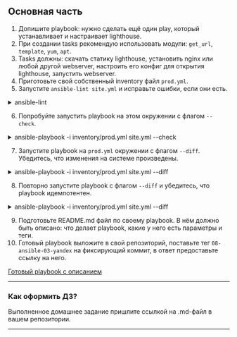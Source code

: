 
## Основная часть

1. Допишите playbook: нужно сделать ещё один play, который устанавливает и настраивает lighthouse.
2. При создании tasks рекомендую использовать модули: `get_url`, `template`, `yum`, `apt`.
3. Tasks должны: скачать статику lighthouse, установить nginx или любой другой webserver, настроить его конфиг для открытия lighthouse, запустить webserver.
4. Приготовьте свой собственный inventory файл `prod.yml`.
5. Запустите `ansible-lint site.yml` и исправьте ошибки, если они есть.

<details>
    <summary>ansible-lint</summary>

```bash
timych@timych-ubu2:~/clickhouse_vector_lighthouse/playbook$ ansible-lint site.yml
WARNING: ansible-lint is no longer tested under Python 3.8 and will soon require 3.9. Do not report bugs for this version.
WARNING  Ignore loading rule from /home/timych/.local/lib/python3.8/site-packages/ansiblelint/rules/role_name.py due to cannot import name 'cache' from 'functools' (/usr/lib/python3.8/functools.py)

Passed with production profile: 0 failure(s), 0 warning(s) on 1 files.
A new release of ansible-lint is available: 6.12.2 → 6.13.1
```

</details>

6. Попробуйте запустить playbook на этом окружении с флагом `--check`.
<details>
<summary>ansible-playbook -i inventory/prod.yml site.yml --check</summary>

```bash
timych@timych-ubu2:~/clickhouse_vector_lighthouse/playbook$ ansible-playbook -i inventory/prod_tf.yml site.yml --check

PLAY [Install Clickhouse] *******************************************************************************************************************************************

TASK [Gathering Facts] **********************************************************************************************************************************************
ok: [prod-server-clickhouse-01]

TASK [Install Clickhouse | Download clickhouse distrib] *************************************************************************************************************
changed: [prod-server-clickhouse-01] => (item=clickhouse-client)
changed: [prod-server-clickhouse-01] => (item=clickhouse-server)
failed: [prod-server-clickhouse-01] (item=clickhouse-common-static) => {"ansible_loop_var": "item", "changed": false, "dest": "./clickhouse-common-static-22.3.3.44.rpm", "elapsed": 0, "item": "clickhouse-common-static", "msg": "Request failed", "response": "HTTP Error 404: Not Found", "status_code": 404, "url": "https://packages.clickhouse.com/rpm/stable/clickhouse-common-static-22.3.3.44.noarch.rpm"}

TASK [Install Clickhouse | Download clickhouse distrib] *************************************************************************************************************
changed: [prod-server-clickhouse-01]

TASK [Install Clickhouse | Install clickhouse packages] *************************************************************************************************************
fatal: [prod-server-clickhouse-01]: FAILED! => {"changed": false, "msg": "No RPM file matching 'clickhouse-common-static-22.3.3.44.rpm' found on system", "rc": 127, "results": ["No RPM file matching 'clickhouse-common-static-22.3.3.44.rpm' found on system"]}
...ignoring

TASK [Install Clickhouse | Flush handlers] **************************************************************************************************************************

TASK [Install Clickhouse | Check if Clickhouse started] *************************************************************************************************************
fatal: [prod-server-clickhouse-01]: FAILED! => {"msg": "The conditional check 'temp__service_facts.ansible_facts.services[\"clickhouse-server.service\"].state == 'running'' failed. The error was: error while evaluating conditional (temp__service_facts.ansible_facts.services[\"clickhouse-server.service\"].state == 'running'): 'dict object' has no attribute 'clickhouse-server.service'"}
...ignoring

TASK [Install Clickhouse | Create database] *************************************************************************************************************************
skipping: [prod-server-clickhouse-01]

PLAY [Configure Сlickhouse] *****************************************************************************************************************************************

TASK [Gathering Facts] **********************************************************************************************************************************************
ok: [prod-server-clickhouse-01]

TASK [Configure clickhouse | Install epel] **************************************************************************************************************************
changed: [prod-server-clickhouse-01]

TASK [Configure clickhouse | Install python-pip and firewalld] ******************************************************************************************************
fatal: [prod-server-clickhouse-01]: FAILED! => {"changed": false, "msg": "No package matching 'python-pip' found available, installed or updated", "rc": 126, "results": ["No package matching 'python-pip' found available, installed or updated"]}
...ignoring

TASK [Configure clickhouse | Install pip lxml] **********************************************************************************************************************
fatal: [prod-server-clickhouse-01]: FAILED! => {"changed": false, "msg": "Unable to find any of pip2, pip to use.  pip needs to be installed."}
...ignoring

TASK [Configure clickhouse | Create table for syslog] ***************************************************************************************************************
skipping: [prod-server-clickhouse-01]

TASK [Configure clickhouse | Modify clickhouse server config] *******************************************************************************************************
An exception occurred during task execution. To see the full traceback, use -vvv. The error was: ImportError: No module named lxml
fatal: [prod-server-clickhouse-01]: FAILED! => {"changed": false, "msg": "Failed to import the required Python library (lxml) on prod-server-clickhouse-01.ru-central1.internal's Python /usr/bin/python. Please read the module documentation and install it in the appropriate location. If the required library is installed, but Ansible is using the wrong Python interpreter, please consult the documentation on ansible_python_interpreter"}
...ignoring

TASK [Configure clickhouse | Modify clickhouse client config] *******************************************************************************************************
An exception occurred during task execution. To see the full traceback, use -vvv. The error was: ImportError: No module named lxml
fatal: [prod-server-clickhouse-01]: FAILED! => {"changed": false, "msg": "Failed to import the required Python library (lxml) on prod-server-clickhouse-01.ru-central1.internal's Python /usr/bin/python. Please read the module documentation and install it in the appropriate location. If the required library is installed, but Ansible is using the wrong Python interpreter, please consult the documentation on ansible_python_interpreter"}
...ignoring

TASK [Configure clickhouse | Open clickhouse port on firewalld] *****************************************************************************************************
fatal: [prod-server-clickhouse-01]: FAILED! => {"changed": false, "msg": "Python Module not found: firewalld and its python module are required for this module,                         version 0.2.11 or newer required (0.3.9 or newer for offline operations)"}
...ignoring

PLAY [Install Vector] ***********************************************************************************************************************************************

TASK [Gathering Facts] **********************************************************************************************************************************************
ok: [prod-server-vector-01]

TASK [Install vector | Download vector distrib] *********************************************************************************************************************
changed: [prod-server-vector-01]

TASK [Install vector | Install vector package] **********************************************************************************************************************
fatal: [prod-server-vector-01]: FAILED! => {"changed": false, "msg": "No RPM file matching 'vector-0.27.0.rpm' found on system", "rc": 127, "results": ["No RPM file matching 'vector-0.27.0.rpm' found on system"]}
...ignoring

TASK [Install vector | Delete default vector config] ****************************************************************************************************************
ok: [prod-server-vector-01]

TASK [Install vector | Set default vector config file for service] **************************************************************************************************
changed: [prod-server-vector-01]

TASK [Install vector | Vector config from template] *****************************************************************************************************************
changed: [prod-server-vector-01]

TASK [Install vector | Flush handlers] ******************************************************************************************************************************

RUNNING HANDLER [Restart vector service] ****************************************************************************************************************************
fatal: [prod-server-vector-01]: FAILED! => {"changed": false, "msg": "Could not find the requested service vector: host"}
...ignoring

TASK [Install vector | Check if vector started] *********************************************************************************************************************
fatal: [prod-server-vector-01]: FAILED! => {"msg": "The conditional check 'temp__service_facts.ansible_facts.services[\"vector.service\"].state == 'running'' failed. The error was: error while evaluating conditional (temp__service_facts.ansible_facts.services[\"vector.service\"].state == 'running'): 'dict object' has no attribute 'vector.service'"}
...ignoring

PLAY [Install lighthouse] *******************************************************************************************************************************************

TASK [Gathering Facts] **********************************************************************************************************************************************
ok: [prod-server-lighthouse-01]

TASK [Install lighthouse | Install epel repo] ***********************************************************************************************************************
changed: [prod-server-lighthouse-01]

TASK [Install lighthouse | Install nginx, git and firewalld] ********************************************************************************************************
fatal: [prod-server-lighthouse-01]: FAILED! => {"changed": false, "msg": "No package matching 'nginx' found available, installed or updated", "rc": 126, "results": ["No package matching 'nginx' found available, installed or updated"]}
...ignoring

TASK [Install lighthouse | Flush handlers] **************************************************************************************************************************

TASK [Install lighthouse | Clone a lighthouse repo] *****************************************************************************************************************
fatal: [prod-server-lighthouse-01]: FAILED! => {"changed": false, "msg": "Failed to find required executable \"git\" in paths: /sbin:/bin:/usr/sbin:/usr/bin:/usr/local/sbin"}
...ignoring

TASK [Synchronize two directories on one remote host.] **************************************************************************************************************
fatal: [prod-server-lighthouse-01]: FAILED! => {"changed": false, "cmd": "/bin/rsync --delay-updates -F --compress --dry-run --archive --no-perms --exclude=.git --chown=nginx:nginx --chmod=D750,F640 --out-format='<<CHANGED>>%i %n%L' /var/www/html/lighthouse_repo/ /var/www/html/lighthouse", "msg": "rsync: change_dir \"/var/www/html/lighthouse_repo\" failed: No such file or directory (2)\nUnknown --usermap name on receiver: nginx\nUnknown --groupmap name on receiver: nginx\nrsync: change_dir#3 \"/var/www/html\" failed: No such file or directory (2)\nrsync error: errors selecting input/output files, dirs (code 3) at main.c(694) [Receiver=3.1.2]\n", "rc": 3}
...ignoring

TASK [Install lighthouse | Configure SELinux for nginx] *************************************************************************************************************
skipping: [prod-server-lighthouse-01]

TASK [Install lighthouse | Open http/s port on firewalld] ***********************************************************************************************************
failed: [prod-server-lighthouse-01] (item=http) => {"ansible_loop_var": "item", "changed": false, "item": "http", "msg": "Python Module not found: firewalld and its python module are required for this module,                         version 0.2.11 or newer required (0.3.9 or newer for offline operations)"}
failed: [prod-server-lighthouse-01] (item=https) => {"ansible_loop_var": "item", "changed": false, "item": "https", "msg": "Python Module not found: firewalld and its python module are required for this module,                         version 0.2.11 or newer required (0.3.9 or newer for offline operations)"}
...ignoring

TASK [Install lighthouse | Rewrite nginx main config file] **********************************************************************************************************
changed: [prod-server-lighthouse-01]

TASK [Install lighthouse | Rewrite nginx lighthouse config file] ****************************************************************************************************
changed: [prod-server-lighthouse-01]

RUNNING HANDLER [Reload nginx service] ******************************************************************************************************************************
fatal: [prod-server-lighthouse-01]: FAILED! => {"changed": false, "msg": "Could not find the requested service nginx: host"}
...ignoring

PLAY RECAP **********************************************************************************************************************************************************
prod-server-clickhouse-01  : ok=11   changed=2    unreachable=0    failed=0    skipped=2    rescued=1    ignored=7
prod-server-lighthouse-01  : ok=9    changed=3    unreachable=0    failed=0    skipped=1    rescued=0    ignored=5
prod-server-vector-01      : ok=8    changed=3    unreachable=0    failed=0    skipped=0    rescued=0    ignored=3
```

</details>

7. Запустите playbook на `prod.yml` окружении с флагом `--diff`. Убедитесь, что изменения на системе произведены.


<details>
<summary>ansible-playbook -i inventory/prod.yml site.yml --diff</summary>

```bash
timych@timych-ubu2:~/clickhouse_vector_lighthouse/playbook$ ansible-playbook -i inventory/prod_tf.yml site.yml --diff

PLAY [Install Clickhouse] *******************************************************************************************************************************************

TASK [Gathering Facts] **********************************************************************************************************************************************
ok: [prod-server-clickhouse-01]

TASK [Install Clickhouse | Download clickhouse distrib] *************************************************************************************************************
changed: [prod-server-clickhouse-01] => (item=clickhouse-client)
changed: [prod-server-clickhouse-01] => (item=clickhouse-server)
failed: [prod-server-clickhouse-01] (item=clickhouse-common-static) => {"ansible_loop_var": "item", "changed": false, "dest": "./clickhouse-common-static-22.3.3.44.rpm", "elapsed": 0, "item": "clickhouse-common-static", "msg": "Request failed", "response": "HTTP Error 404: Not Found", "status_code": 404, "url": "https://packages.clickhouse.com/rpm/stable/clickhouse-common-static-22.3.3.44.noarch.rpm"}

TASK [Install Clickhouse | Download clickhouse distrib] *************************************************************************************************************
changed: [prod-server-clickhouse-01]

TASK [Install Clickhouse | Install clickhouse packages] *************************************************************************************************************
changed: [prod-server-clickhouse-01]

TASK [Install Clickhouse | Flush handlers] **************************************************************************************************************************

RUNNING HANDLER [Start clickhouse service] **************************************************************************************************************************
changed: [prod-server-clickhouse-01]

TASK [Install Clickhouse | Check if Clickhouse started] *************************************************************************************************************
ok: [prod-server-clickhouse-01]

TASK [Install Clickhouse | Create database] *************************************************************************************************************************
changed: [prod-server-clickhouse-01]

PLAY [Configure Сlickhouse] *****************************************************************************************************************************************

TASK [Gathering Facts] **********************************************************************************************************************************************
ok: [prod-server-clickhouse-01]

TASK [Configure clickhouse | Install epel] **************************************************************************************************************************
changed: [prod-server-clickhouse-01]

TASK [Configure clickhouse | Install python-pip and firewalld] ******************************************************************************************************
changed: [prod-server-clickhouse-01]

TASK [Configure clickhouse | Install pip lxml] **********************************************************************************************************************
changed: [prod-server-clickhouse-01]

TASK [Configure clickhouse | Create table for syslog] ***************************************************************************************************************
changed: [prod-server-clickhouse-01]

TASK [Configure clickhouse | Modify clickhouse server config] *******************************************************************************************************
--- before
+++ after
@@ -1294,4 +1294,4 @@
         </tables>
     </rocksdb>
     -->
-</clickhouse>
+<listen_host>0.0.0.0</listen_host></clickhouse>

changed: [prod-server-clickhouse-01]

TASK [Configure clickhouse | Modify clickhouse client config] *******************************************************************************************************
--- before
+++ after
@@ -18,7 +18,7 @@
                  first_or_random - if first replica one has higher number of errors, pick a random one from replicas with minimum number of errors.
             -->
             <load_balancing>random</load_balancing>
-        </default>
+        <date_time_input_format>best_effort</date_time_input_format></default>

         <!-- Profile that allows only read queries. -->
         <readonly>

changed: [prod-server-clickhouse-01]

TASK [Configure clickhouse | Open clickhouse port on firewalld] *****************************************************************************************************
changed: [prod-server-clickhouse-01]

RUNNING HANDLER [Restart clickhouse service] ************************************************************************************************************************
changed: [prod-server-clickhouse-01]

RUNNING HANDLER [Restart firewalld service] *************************************************************************************************************************
changed: [prod-server-clickhouse-01]

RUNNING HANDLER [Reload firewalld service] **************************************************************************************************************************
changed: [prod-server-clickhouse-01]

PLAY [Install Vector] ***********************************************************************************************************************************************

TASK [Gathering Facts] **********************************************************************************************************************************************
ok: [prod-server-vector-01]

TASK [Install vector | Download vector distrib] *********************************************************************************************************************
changed: [prod-server-vector-01]

TASK [Install vector | Install vector package] **********************************************************************************************************************
changed: [prod-server-vector-01]

TASK [Install vector | Delete default vector config] ****************************************************************************************************************
--- before
+++ after
@@ -1,4 +1,4 @@
 {
     "path": "/etc/vector/vector.toml",
-    "state": "file"
+    "state": "absent"
 }

changed: [prod-server-vector-01]

TASK [Install vector | Set default vector config file for service] **************************************************************************************************
--- before: /etc/default/vector
+++ after: /home/timych/.ansible/tmp/ansible-local-123629r3o_ztsj/tmpbefrpa7o/vector.j2
@@ -1,4 +1 @@
-# /etc/default/vector
-# This file can theoretically contain a bunch of environment variables
-# for Vector.  See https://vector.dev/docs/setup/configuration/#environment-variables
-# for details.
+VECTOR_CONFIG=/etc/vector/vector.yml

changed: [prod-server-vector-01]

TASK [Install vector | Vector config from template] *****************************************************************************************************************
--- before
+++ after: /home/timych/.ansible/tmp/ansible-local-123629r3o_ztsj/tmpsyq9y_zi/vector.yml.j2
@@ -0,0 +1,24 @@
+sinks:
+    clickhouse_syslog:
+        database: logs
+        endpoint: http://192.168.101.9:8123
+        inputs:
+        - journald_src
+        skip_unknown_fields: true
+        table: syslogd
+        type: clickhouse
+    test_console:
+        encoding:
+            codec: json
+        inputs:
+        - dummy_logs
+        type: console
+sources:
+    dummy_logs:
+        format: syslog
+        interval: 5
+        type: demo_logs
+    journald_src:
+        current_boot_only: true
+        since_now: false
+        type: journald

changed: [prod-server-vector-01]

TASK [Install vector | Flush handlers] ******************************************************************************************************************************

RUNNING HANDLER [Restart vector service] ****************************************************************************************************************************
changed: [prod-server-vector-01]

TASK [Install vector | Check if vector started] *********************************************************************************************************************
ok: [prod-server-vector-01]

PLAY [Install lighthouse] *******************************************************************************************************************************************

TASK [Gathering Facts] **********************************************************************************************************************************************
ok: [prod-server-lighthouse-01]

TASK [Install lighthouse | Install epel repo] ***********************************************************************************************************************
changed: [prod-server-lighthouse-01]

TASK [Install lighthouse | Install nginx, git and firewalld] ********************************************************************************************************
changed: [prod-server-lighthouse-01]

TASK [Install lighthouse | Flush handlers] **************************************************************************************************************************

RUNNING HANDLER [Restart nginx service] *****************************************************************************************************************************
changed: [prod-server-lighthouse-01]

RUNNING HANDLER [Restart firewalld service] *************************************************************************************************************************
changed: [prod-server-lighthouse-01]

TASK [Install lighthouse | Clone a lighthouse repo] *****************************************************************************************************************
>> Newly checked out d701335c25cd1bb9b5155711190bad8ab852c2ce
changed: [prod-server-lighthouse-01]

TASK [Synchronize two directories on one remote host.] **************************************************************************************************************
cd+++++++++ ./
>f+++++++++ LICENSE
>f+++++++++ README.md
>f+++++++++ app.js
>f+++++++++ index.html
>f+++++++++ jquery.js
cd+++++++++ css/
>f+++++++++ css/bootstrap-responsive.css
>f+++++++++ css/bootstrap-responsive.min.css
>f+++++++++ css/bootstrap.css
>f+++++++++ css/bootstrap.min.css
cd+++++++++ img/
>f+++++++++ img/glyphicons-halflings-white.png
>f+++++++++ img/glyphicons-halflings.png
>f+++++++++ img/loading.svg
cd+++++++++ js/
>f+++++++++ js/ag-grid.min.js
>f+++++++++ js/bootstrap.js
>f+++++++++ js/bootstrap.min.js
cd+++++++++ js/ace-min/
>f+++++++++ js/ace-min/ace.js
>f+++++++++ js/ace-min/ch_completions_help.js
>f+++++++++ js/ace-min/clickhouse_highlight_rules.js
>f+++++++++ js/ace-min/ext-beautify.js
>f+++++++++ js/ace-min/ext-elastic_tabstops_lite.js
>f+++++++++ js/ace-min/ext-emmet.js
>f+++++++++ js/ace-min/ext-error_marker.js
>f+++++++++ js/ace-min/ext-keybinding_menu.js
>f+++++++++ js/ace-min/ext-language_tools.js
>f+++++++++ js/ace-min/ext-linking.js
>f+++++++++ js/ace-min/ext-modelist.js
>f+++++++++ js/ace-min/ext-options.js
>f+++++++++ js/ace-min/ext-searchbox.js
>f+++++++++ js/ace-min/ext-settings_menu.js
>f+++++++++ js/ace-min/ext-spellcheck.js
>f+++++++++ js/ace-min/ext-split.js
>f+++++++++ js/ace-min/ext-static_highlight.js
>f+++++++++ js/ace-min/ext-statusbar.js
>f+++++++++ js/ace-min/ext-textarea.js
>f+++++++++ js/ace-min/ext-themelist.js
>f+++++++++ js/ace-min/ext-whitespace.js
>f+++++++++ js/ace-min/keybinding-emacs.js
>f+++++++++ js/ace-min/keybinding-vim.js
>f+++++++++ js/ace-min/mode-abap.js
>f+++++++++ js/ace-min/mode-abc.js
>f+++++++++ js/ace-min/mode-actionscript.js
>f+++++++++ js/ace-min/mode-ada.js
>f+++++++++ js/ace-min/mode-apache_conf.js
>f+++++++++ js/ace-min/mode-applescript.js
>f+++++++++ js/ace-min/mode-asciidoc.js
>f+++++++++ js/ace-min/mode-assembly_x86.js
>f+++++++++ js/ace-min/mode-autohotkey.js
>f+++++++++ js/ace-min/mode-batchfile.js
>f+++++++++ js/ace-min/mode-bro.js
>f+++++++++ js/ace-min/mode-c9search.js
>f+++++++++ js/ace-min/mode-c_cpp.js
>f+++++++++ js/ace-min/mode-cirru.js
>f+++++++++ js/ace-min/mode-clickhouse.js
>f+++++++++ js/ace-min/mode-clojure.js
>f+++++++++ js/ace-min/mode-cobol.js
>f+++++++++ js/ace-min/mode-coffee.js
>f+++++++++ js/ace-min/mode-coldfusion.js
>f+++++++++ js/ace-min/mode-csharp.js
>f+++++++++ js/ace-min/mode-csound_document.js
>f+++++++++ js/ace-min/mode-csound_orchestra.js
>f+++++++++ js/ace-min/mode-csound_score.js
>f+++++++++ js/ace-min/mode-csp.js
>f+++++++++ js/ace-min/mode-css.js
>f+++++++++ js/ace-min/mode-curly.js
>f+++++++++ js/ace-min/mode-d.js
>f+++++++++ js/ace-min/mode-dart.js
>f+++++++++ js/ace-min/mode-diff.js
>f+++++++++ js/ace-min/mode-django.js
>f+++++++++ js/ace-min/mode-dockerfile.js
>f+++++++++ js/ace-min/mode-dot.js
>f+++++++++ js/ace-min/mode-drools.js
>f+++++++++ js/ace-min/mode-edifact.js
>f+++++++++ js/ace-min/mode-eiffel.js
>f+++++++++ js/ace-min/mode-ejs.js
>f+++++++++ js/ace-min/mode-elixir.js
>f+++++++++ js/ace-min/mode-elm.js
>f+++++++++ js/ace-min/mode-erlang.js
>f+++++++++ js/ace-min/mode-forth.js
>f+++++++++ js/ace-min/mode-fortran.js
>f+++++++++ js/ace-min/mode-ftl.js
>f+++++++++ js/ace-min/mode-gcode.js
>f+++++++++ js/ace-min/mode-gherkin.js
>f+++++++++ js/ace-min/mode-gitignore.js
>f+++++++++ js/ace-min/mode-glsl.js
>f+++++++++ js/ace-min/mode-gobstones.js
>f+++++++++ js/ace-min/mode-golang.js
>f+++++++++ js/ace-min/mode-graphqlschema.js
>f+++++++++ js/ace-min/mode-groovy.js
>f+++++++++ js/ace-min/mode-haml.js
>f+++++++++ js/ace-min/mode-handlebars.js
>f+++++++++ js/ace-min/mode-haskell.js
>f+++++++++ js/ace-min/mode-haskell_cabal.js
>f+++++++++ js/ace-min/mode-haxe.js
>f+++++++++ js/ace-min/mode-hjson.js
>f+++++++++ js/ace-min/mode-html.js
>f+++++++++ js/ace-min/mode-html_elixir.js
>f+++++++++ js/ace-min/mode-html_ruby.js
>f+++++++++ js/ace-min/mode-ini.js
>f+++++++++ js/ace-min/mode-io.js
>f+++++++++ js/ace-min/mode-jack.js
>f+++++++++ js/ace-min/mode-jade.js
>f+++++++++ js/ace-min/mode-java.js
>f+++++++++ js/ace-min/mode-javascript.js
>f+++++++++ js/ace-min/mode-json.js
>f+++++++++ js/ace-min/mode-jsoniq.js
>f+++++++++ js/ace-min/mode-jsp.js
>f+++++++++ js/ace-min/mode-jssm.js
>f+++++++++ js/ace-min/mode-jsx.js
>f+++++++++ js/ace-min/mode-julia.js
>f+++++++++ js/ace-min/mode-kotlin.js
>f+++++++++ js/ace-min/mode-latex.js
>f+++++++++ js/ace-min/mode-less.js
>f+++++++++ js/ace-min/mode-liquid.js
>f+++++++++ js/ace-min/mode-lisp.js
>f+++++++++ js/ace-min/mode-livescript.js
>f+++++++++ js/ace-min/mode-logiql.js
>f+++++++++ js/ace-min/mode-lsl.js
>f+++++++++ js/ace-min/mode-lua.js
>f+++++++++ js/ace-min/mode-luapage.js
>f+++++++++ js/ace-min/mode-lucene.js
>f+++++++++ js/ace-min/mode-makefile.js
>f+++++++++ js/ace-min/mode-markdown.js
>f+++++++++ js/ace-min/mode-mask.js
>f+++++++++ js/ace-min/mode-matlab.js
>f+++++++++ js/ace-min/mode-maze.js
>f+++++++++ js/ace-min/mode-mel.js
>f+++++++++ js/ace-min/mode-mixal.js
>f+++++++++ js/ace-min/mode-mushcode.js
>f+++++++++ js/ace-min/mode-mysql.js
>f+++++++++ js/ace-min/mode-nix.js
>f+++++++++ js/ace-min/mode-nsis.js
>f+++++++++ js/ace-min/mode-objectivec.js
>f+++++++++ js/ace-min/mode-ocaml.js
>f+++++++++ js/ace-min/mode-pascal.js
>f+++++++++ js/ace-min/mode-perl.js
>f+++++++++ js/ace-min/mode-pgsql.js
>f+++++++++ js/ace-min/mode-php.js
>f+++++++++ js/ace-min/mode-pig.js
>f+++++++++ js/ace-min/mode-plain_text.js
>f+++++++++ js/ace-min/mode-powershell.js
>f+++++++++ js/ace-min/mode-praat.js
>f+++++++++ js/ace-min/mode-prolog.js
>f+++++++++ js/ace-min/mode-properties.js
>f+++++++++ js/ace-min/mode-protobuf.js
>f+++++++++ js/ace-min/mode-python.js
>f+++++++++ js/ace-min/mode-r.js
>f+++++++++ js/ace-min/mode-razor.js
>f+++++++++ js/ace-min/mode-rdoc.js
>f+++++++++ js/ace-min/mode-red.js
>f+++++++++ js/ace-min/mode-redshift.js
>f+++++++++ js/ace-min/mode-rhtml.js
>f+++++++++ js/ace-min/mode-rst.js
>f+++++++++ js/ace-min/mode-ruby.js
>f+++++++++ js/ace-min/mode-rust.js
>f+++++++++ js/ace-min/mode-sass.js
>f+++++++++ js/ace-min/mode-scad.js
>f+++++++++ js/ace-min/mode-scala.js
>f+++++++++ js/ace-min/mode-scheme.js
>f+++++++++ js/ace-min/mode-scss.js
>f+++++++++ js/ace-min/mode-sh.js
>f+++++++++ js/ace-min/mode-sjs.js
>f+++++++++ js/ace-min/mode-smarty.js
>f+++++++++ js/ace-min/mode-snippets.js
>f+++++++++ js/ace-min/mode-soy_template.js
>f+++++++++ js/ace-min/mode-space.js
>f+++++++++ js/ace-min/mode-sparql.js
>f+++++++++ js/ace-min/mode-sql.js
>f+++++++++ js/ace-min/mode-sqlserver.js
>f+++++++++ js/ace-min/mode-stylus.js
>f+++++++++ js/ace-min/mode-svg.js
>f+++++++++ js/ace-min/mode-swift.js
>f+++++++++ js/ace-min/mode-tcl.js
>f+++++++++ js/ace-min/mode-tex.js
>f+++++++++ js/ace-min/mode-text.js
>f+++++++++ js/ace-min/mode-textile.js
>f+++++++++ js/ace-min/mode-toml.js
>f+++++++++ js/ace-min/mode-tsx.js
>f+++++++++ js/ace-min/mode-turtle.js
>f+++++++++ js/ace-min/mode-twig.js
>f+++++++++ js/ace-min/mode-typescript.js
>f+++++++++ js/ace-min/mode-vala.js
>f+++++++++ js/ace-min/mode-vbscript.js
>f+++++++++ js/ace-min/mode-velocity.js
>f+++++++++ js/ace-min/mode-verilog.js
>f+++++++++ js/ace-min/mode-vhdl.js
>f+++++++++ js/ace-min/mode-wollok.js
>f+++++++++ js/ace-min/mode-xml.js
>f+++++++++ js/ace-min/mode-xquery.js
>f+++++++++ js/ace-min/mode-yaml.js
>f+++++++++ js/ace-min/theme-ambiance.js
>f+++++++++ js/ace-min/theme-chaos.js
>f+++++++++ js/ace-min/theme-chrome.js
>f+++++++++ js/ace-min/theme-clouds.js
>f+++++++++ js/ace-min/theme-clouds_midnight.js
>f+++++++++ js/ace-min/theme-cobalt.js
>f+++++++++ js/ace-min/theme-crimson_editor.js
>f+++++++++ js/ace-min/theme-dawn.js
>f+++++++++ js/ace-min/theme-dracula.js
>f+++++++++ js/ace-min/theme-dreamweaver.js
>f+++++++++ js/ace-min/theme-eclipse.js
>f+++++++++ js/ace-min/theme-github.js
>f+++++++++ js/ace-min/theme-gob.js
>f+++++++++ js/ace-min/theme-gruvbox.js
>f+++++++++ js/ace-min/theme-idle_fingers.js
>f+++++++++ js/ace-min/theme-iplastic.js
>f+++++++++ js/ace-min/theme-katzenmilch.js
>f+++++++++ js/ace-min/theme-kr_theme.js
>f+++++++++ js/ace-min/theme-kuroir.js
>f+++++++++ js/ace-min/theme-merbivore.js
>f+++++++++ js/ace-min/theme-merbivore_soft.js
>f+++++++++ js/ace-min/theme-mono_industrial.js
>f+++++++++ js/ace-min/theme-monokai.js
>f+++++++++ js/ace-min/theme-pastel_on_dark.js
>f+++++++++ js/ace-min/theme-solarized_dark.js
>f+++++++++ js/ace-min/theme-solarized_light.js
>f+++++++++ js/ace-min/theme-sqlserver.js
>f+++++++++ js/ace-min/theme-terminal.js
>f+++++++++ js/ace-min/theme-textmate.js
>f+++++++++ js/ace-min/theme-tomorrow.js
>f+++++++++ js/ace-min/theme-tomorrow_night.js
>f+++++++++ js/ace-min/theme-tomorrow_night_blue.js
>f+++++++++ js/ace-min/theme-tomorrow_night_bright.js
>f+++++++++ js/ace-min/theme-tomorrow_night_eighties.js
>f+++++++++ js/ace-min/theme-twilight.js
>f+++++++++ js/ace-min/theme-vibrant_ink.js
>f+++++++++ js/ace-min/theme-xcode.js
>f+++++++++ js/ace-min/worker-coffee.js
>f+++++++++ js/ace-min/worker-css.js
>f+++++++++ js/ace-min/worker-html.js
>f+++++++++ js/ace-min/worker-javascript.js
>f+++++++++ js/ace-min/worker-json.js
>f+++++++++ js/ace-min/worker-lua.js
>f+++++++++ js/ace-min/worker-php.js
>f+++++++++ js/ace-min/worker-xml.js
>f+++++++++ js/ace-min/worker-xquery.js
cd+++++++++ js/ace-min/snippets/
>f+++++++++ js/ace-min/snippets/abap.js
>f+++++++++ js/ace-min/snippets/abc.js
>f+++++++++ js/ace-min/snippets/actionscript.js
>f+++++++++ js/ace-min/snippets/ada.js
>f+++++++++ js/ace-min/snippets/apache_conf.js
>f+++++++++ js/ace-min/snippets/applescript.js
>f+++++++++ js/ace-min/snippets/asciidoc.js
>f+++++++++ js/ace-min/snippets/assembly_x86.js
>f+++++++++ js/ace-min/snippets/autohotkey.js
>f+++++++++ js/ace-min/snippets/batchfile.js
>f+++++++++ js/ace-min/snippets/bro.js
>f+++++++++ js/ace-min/snippets/c9search.js
>f+++++++++ js/ace-min/snippets/c_cpp.js
>f+++++++++ js/ace-min/snippets/cirru.js
>f+++++++++ js/ace-min/snippets/clickhouse.js
>f+++++++++ js/ace-min/snippets/clojure.js
>f+++++++++ js/ace-min/snippets/cobol.js
>f+++++++++ js/ace-min/snippets/coffee.js
>f+++++++++ js/ace-min/snippets/coldfusion.js
>f+++++++++ js/ace-min/snippets/csharp.js
>f+++++++++ js/ace-min/snippets/csound_document.js
>f+++++++++ js/ace-min/snippets/csound_orchestra.js
>f+++++++++ js/ace-min/snippets/csound_score.js
>f+++++++++ js/ace-min/snippets/csp.js
>f+++++++++ js/ace-min/snippets/css.js
>f+++++++++ js/ace-min/snippets/curly.js
>f+++++++++ js/ace-min/snippets/d.js
>f+++++++++ js/ace-min/snippets/dart.js
>f+++++++++ js/ace-min/snippets/diff.js
>f+++++++++ js/ace-min/snippets/django.js
>f+++++++++ js/ace-min/snippets/dockerfile.js
>f+++++++++ js/ace-min/snippets/dot.js
>f+++++++++ js/ace-min/snippets/drools.js
>f+++++++++ js/ace-min/snippets/edifact.js
>f+++++++++ js/ace-min/snippets/eiffel.js
>f+++++++++ js/ace-min/snippets/ejs.js
>f+++++++++ js/ace-min/snippets/elixir.js
>f+++++++++ js/ace-min/snippets/elm.js
>f+++++++++ js/ace-min/snippets/erlang.js
>f+++++++++ js/ace-min/snippets/forth.js
>f+++++++++ js/ace-min/snippets/fortran.js
>f+++++++++ js/ace-min/snippets/ftl.js
>f+++++++++ js/ace-min/snippets/gcode.js
>f+++++++++ js/ace-min/snippets/gherkin.js
>f+++++++++ js/ace-min/snippets/gitignore.js
>f+++++++++ js/ace-min/snippets/glsl.js
>f+++++++++ js/ace-min/snippets/gobstones.js
>f+++++++++ js/ace-min/snippets/golang.js
>f+++++++++ js/ace-min/snippets/graphqlschema.js
>f+++++++++ js/ace-min/snippets/groovy.js
>f+++++++++ js/ace-min/snippets/haml.js
>f+++++++++ js/ace-min/snippets/handlebars.js
>f+++++++++ js/ace-min/snippets/haskell.js
>f+++++++++ js/ace-min/snippets/haskell_cabal.js
>f+++++++++ js/ace-min/snippets/haxe.js
>f+++++++++ js/ace-min/snippets/hjson.js
>f+++++++++ js/ace-min/snippets/html.js
>f+++++++++ js/ace-min/snippets/html_elixir.js
>f+++++++++ js/ace-min/snippets/html_ruby.js
>f+++++++++ js/ace-min/snippets/ini.js
>f+++++++++ js/ace-min/snippets/io.js
>f+++++++++ js/ace-min/snippets/jack.js
>f+++++++++ js/ace-min/snippets/jade.js
>f+++++++++ js/ace-min/snippets/java.js
>f+++++++++ js/ace-min/snippets/javascript.js
>f+++++++++ js/ace-min/snippets/json.js
>f+++++++++ js/ace-min/snippets/jsoniq.js
>f+++++++++ js/ace-min/snippets/jsp.js
>f+++++++++ js/ace-min/snippets/jssm.js
>f+++++++++ js/ace-min/snippets/jsx.js
>f+++++++++ js/ace-min/snippets/julia.js
>f+++++++++ js/ace-min/snippets/kotlin.js
>f+++++++++ js/ace-min/snippets/latex.js
>f+++++++++ js/ace-min/snippets/less.js
>f+++++++++ js/ace-min/snippets/liquid.js
>f+++++++++ js/ace-min/snippets/lisp.js
>f+++++++++ js/ace-min/snippets/livescript.js
>f+++++++++ js/ace-min/snippets/logiql.js
>f+++++++++ js/ace-min/snippets/lsl.js
>f+++++++++ js/ace-min/snippets/lua.js
>f+++++++++ js/ace-min/snippets/luapage.js
>f+++++++++ js/ace-min/snippets/lucene.js
>f+++++++++ js/ace-min/snippets/makefile.js
>f+++++++++ js/ace-min/snippets/markdown.js
>f+++++++++ js/ace-min/snippets/mask.js
>f+++++++++ js/ace-min/snippets/matlab.js
>f+++++++++ js/ace-min/snippets/maze.js
>f+++++++++ js/ace-min/snippets/mel.js
>f+++++++++ js/ace-min/snippets/mixal.js
>f+++++++++ js/ace-min/snippets/mushcode.js
>f+++++++++ js/ace-min/snippets/mysql.js
>f+++++++++ js/ace-min/snippets/nix.js
>f+++++++++ js/ace-min/snippets/nsis.js
>f+++++++++ js/ace-min/snippets/objectivec.js
>f+++++++++ js/ace-min/snippets/ocaml.js
>f+++++++++ js/ace-min/snippets/pascal.js
>f+++++++++ js/ace-min/snippets/perl.js
>f+++++++++ js/ace-min/snippets/pgsql.js
>f+++++++++ js/ace-min/snippets/php.js
>f+++++++++ js/ace-min/snippets/pig.js
>f+++++++++ js/ace-min/snippets/plain_text.js
>f+++++++++ js/ace-min/snippets/powershell.js
>f+++++++++ js/ace-min/snippets/praat.js
>f+++++++++ js/ace-min/snippets/prolog.js
>f+++++++++ js/ace-min/snippets/properties.js
>f+++++++++ js/ace-min/snippets/protobuf.js
>f+++++++++ js/ace-min/snippets/python.js
>f+++++++++ js/ace-min/snippets/r.js
>f+++++++++ js/ace-min/snippets/razor.js
>f+++++++++ js/ace-min/snippets/rdoc.js
>f+++++++++ js/ace-min/snippets/red.js
>f+++++++++ js/ace-min/snippets/redshift.js
>f+++++++++ js/ace-min/snippets/rhtml.js
>f+++++++++ js/ace-min/snippets/rst.js
>f+++++++++ js/ace-min/snippets/ruby.js
>f+++++++++ js/ace-min/snippets/rust.js
>f+++++++++ js/ace-min/snippets/sass.js
>f+++++++++ js/ace-min/snippets/scad.js
>f+++++++++ js/ace-min/snippets/scala.js
>f+++++++++ js/ace-min/snippets/scheme.js
>f+++++++++ js/ace-min/snippets/scss.js
>f+++++++++ js/ace-min/snippets/sh.js
>f+++++++++ js/ace-min/snippets/sjs.js
>f+++++++++ js/ace-min/snippets/smarty.js
>f+++++++++ js/ace-min/snippets/snippets.js
>f+++++++++ js/ace-min/snippets/soy_template.js
>f+++++++++ js/ace-min/snippets/space.js
>f+++++++++ js/ace-min/snippets/sparql.js
>f+++++++++ js/ace-min/snippets/sql.js
>f+++++++++ js/ace-min/snippets/sqlserver.js
>f+++++++++ js/ace-min/snippets/stylus.js
>f+++++++++ js/ace-min/snippets/svg.js
>f+++++++++ js/ace-min/snippets/swift.js
>f+++++++++ js/ace-min/snippets/tcl.js
>f+++++++++ js/ace-min/snippets/tex.js
>f+++++++++ js/ace-min/snippets/text.js
>f+++++++++ js/ace-min/snippets/textile.js
>f+++++++++ js/ace-min/snippets/toml.js
>f+++++++++ js/ace-min/snippets/tsx.js
>f+++++++++ js/ace-min/snippets/turtle.js
>f+++++++++ js/ace-min/snippets/twig.js
>f+++++++++ js/ace-min/snippets/typescript.js
>f+++++++++ js/ace-min/snippets/vala.js
>f+++++++++ js/ace-min/snippets/vbscript.js
>f+++++++++ js/ace-min/snippets/velocity.js
>f+++++++++ js/ace-min/snippets/verilog.js
>f+++++++++ js/ace-min/snippets/vhdl.js
>f+++++++++ js/ace-min/snippets/wollok.js
>f+++++++++ js/ace-min/snippets/xml.js
>f+++++++++ js/ace-min/snippets/xquery.js
>f+++++++++ js/ace-min/snippets/yaml.js
changed: [prod-server-lighthouse-01]

TASK [Install lighthouse | Configure SELinux for nginx] *************************************************************************************************************
ok: [prod-server-lighthouse-01]

TASK [Install lighthouse | Open http/s port on firewalld] ***********************************************************************************************************
changed: [prod-server-lighthouse-01] => (item=http)
changed: [prod-server-lighthouse-01] => (item=https)

TASK [Install lighthouse | Rewrite nginx main config file] **********************************************************************************************************
--- before: /etc/nginx/nginx.conf
+++ after: /home/timych/.ansible/tmp/ansible-local-123629r3o_ztsj/tmp0s1qo8cs/nginx.conf.j2
@@ -1,7 +1,3 @@
-# For more information on configuration, see:
-#   * Official English Documentation: http://nginx.org/en/docs/
-#   * Official Russian Documentation: http://nginx.org/ru/docs/
-
 user nginx;
 worker_processes auto;
 error_log /var/log/nginx/error.log;
@@ -34,51 +30,4 @@
     # See http://nginx.org/en/docs/ngx_core_module.html#include
     # for more information.
     include /etc/nginx/conf.d/*.conf;
-
-    server {
-        listen       80;
-        listen       [::]:80;
-        server_name  _;
-        root         /usr/share/nginx/html;
-
-        # Load configuration files for the default server block.
-        include /etc/nginx/default.d/*.conf;
-
-        error_page 404 /404.html;
-        location = /404.html {
-        }
-
-        error_page 500 502 503 504 /50x.html;
-        location = /50x.html {
-        }
-    }
-
-# Settings for a TLS enabled server.
-#
-#    server {
-#        listen       443 ssl http2;
-#        listen       [::]:443 ssl http2;
-#        server_name  _;
-#        root         /usr/share/nginx/html;
-#
-#        ssl_certificate "/etc/pki/nginx/server.crt";
-#        ssl_certificate_key "/etc/pki/nginx/private/server.key";
-#        ssl_session_cache shared:SSL:1m;
-#        ssl_session_timeout  10m;
-#        ssl_ciphers HIGH:!aNULL:!MD5;
-#        ssl_prefer_server_ciphers on;
-#
-#        # Load configuration files for the default server block.
-#        include /etc/nginx/default.d/*.conf;
-#
-#        error_page 404 /404.html;
-#            location = /40x.html {
-#        }
-#
-#        error_page 500 502 503 504 /50x.html;
-#            location = /50x.html {
-#        }
-#    }
-
 }
-

changed: [prod-server-lighthouse-01]

TASK [Install lighthouse | Rewrite nginx lighthouse config file] ****************************************************************************************************
--- before
+++ after: /home/timych/.ansible/tmp/ansible-local-123629r3o_ztsj/tmp36htg3ud/lighthouse.conf.j2
@@ -0,0 +1,16 @@
+server {
+    listen      80;
+    listen      [::]:80;
+    server_name _;
+    root        /var/www/html/lighthouse;
+
+    # logging
+    access_log  /var/log/nginx/access.log combined buffer=512k flush=1m;
+    error_log   /var/log/nginx/error.log warn;
+
+    # index.html fallback
+    location / {
+        try_files $uri $uri/ /index.html;
+    }
+
+}

changed: [prod-server-lighthouse-01]

RUNNING HANDLER [Reload nginx service] ******************************************************************************************************************************
changed: [prod-server-lighthouse-01]

PLAY RECAP **********************************************************************************************************************************************************
prod-server-clickhouse-01  : ok=17   changed=14   unreachable=0    failed=0    skipped=0    rescued=1    ignored=0
prod-server-lighthouse-01  : ok=12   changed=10   unreachable=0    failed=0    skipped=0    rescued=0    ignored=0
prod-server-vector-01      : ok=8    changed=6    unreachable=0    failed=0    skipped=0    rescued=0    ignored=0
```

</details>

8. Повторно запустите playbook с флагом `--diff` и убедитесь, что playbook идемпотентен.

<details>
<summary>ansible-playbook -i inventory/prod.yml site.yml --diff</summary>
timych@timych-ubu2:~/clickhouse_vector_lighthouse/playbook$ ansible-playbook -i inventory/prod_tf.yml site.yml --diff

PLAY [Install Clickhouse] *******************************************************************************************************************************************

TASK [Gathering Facts] **********************************************************************************************************************************************
ok: [prod-server-clickhouse-01]

TASK [Install Clickhouse | Download clickhouse distrib] *************************************************************************************************************
ok: [prod-server-clickhouse-01] => (item=clickhouse-client)
ok: [prod-server-clickhouse-01] => (item=clickhouse-server)
failed: [prod-server-clickhouse-01] (item=clickhouse-common-static) => {"ansible_loop_var": "item", "changed": false, "dest": "./clickhouse-common-static-22.3.3.44.rpm", "elapsed": 0, "gid": 1001, "group": "timych", "item": "clickhouse-common-static", "mode": "0440", "msg": "Request failed", "owner": "timych", "response": "HTTP Error 404: Not Found", "secontext": "unconfined_u:object_r:user_home_t:s0", "size": 246310036, "state": "file", "status_code": 404, "uid": 1001, "url": "https://packages.clickhouse.com/rpm/stable/clickhouse-common-static-22.3.3.44.noarch.rpm"}

TASK [Install Clickhouse | Download clickhouse distrib] *************************************************************************************************************
ok: [prod-server-clickhouse-01]

TASK [Install Clickhouse | Install clickhouse packages] *************************************************************************************************************
ok: [prod-server-clickhouse-01]

TASK [Install Clickhouse | Flush handlers] **************************************************************************************************************************

TASK [Install Clickhouse | Check if Clickhouse started] *************************************************************************************************************
ok: [prod-server-clickhouse-01]

TASK [Install Clickhouse | Create database] *************************************************************************************************************************
ok: [prod-server-clickhouse-01]

PLAY [Configure Сlickhouse] *****************************************************************************************************************************************

TASK [Gathering Facts] **********************************************************************************************************************************************
ok: [prod-server-clickhouse-01]

TASK [Configure clickhouse | Install epel] **************************************************************************************************************************
ok: [prod-server-clickhouse-01]

TASK [Configure clickhouse | Install python-pip and firewalld] ******************************************************************************************************
ok: [prod-server-clickhouse-01]

TASK [Configure clickhouse | Install pip lxml] **********************************************************************************************************************
ok: [prod-server-clickhouse-01]

TASK [Configure clickhouse | Create table for syslog] ***************************************************************************************************************
ok: [prod-server-clickhouse-01]

TASK [Configure clickhouse | Modify clickhouse server config] *******************************************************************************************************
ok: [prod-server-clickhouse-01]

TASK [Configure clickhouse | Modify clickhouse client config] *******************************************************************************************************
ok: [prod-server-clickhouse-01]

TASK [Configure clickhouse | Open clickhouse port on firewalld] *****************************************************************************************************
ok: [prod-server-clickhouse-01]

PLAY [Install Vector] ***********************************************************************************************************************************************

TASK [Gathering Facts] **********************************************************************************************************************************************
ok: [prod-server-vector-01]

TASK [Install vector | Download vector distrib] *********************************************************************************************************************
ok: [prod-server-vector-01]

TASK [Install vector | Install vector package] **********************************************************************************************************************
ok: [prod-server-vector-01]

TASK [Install vector | Delete default vector config] ****************************************************************************************************************
ok: [prod-server-vector-01]

TASK [Install vector | Set default vector config file for service] **************************************************************************************************
ok: [prod-server-vector-01]

TASK [Install vector | Vector config from template] *****************************************************************************************************************
ok: [prod-server-vector-01]

TASK [Install vector | Flush handlers] ******************************************************************************************************************************

TASK [Install vector | Check if vector started] *********************************************************************************************************************
ok: [prod-server-vector-01]

PLAY [Install lighthouse] *******************************************************************************************************************************************

TASK [Gathering Facts] **********************************************************************************************************************************************
ok: [prod-server-lighthouse-01]

TASK [Install lighthouse | Install epel repo] ***********************************************************************************************************************
ok: [prod-server-lighthouse-01]

TASK [Install lighthouse | Install nginx, git and firewalld] ********************************************************************************************************
ok: [prod-server-lighthouse-01]

TASK [Install lighthouse | Flush handlers] **************************************************************************************************************************

TASK [Install lighthouse | Clone a lighthouse repo] *****************************************************************************************************************
ok: [prod-server-lighthouse-01]

TASK [Synchronize two directories on one remote host.] **************************************************************************************************************
ok: [prod-server-lighthouse-01]

TASK [Install lighthouse | Configure SELinux for nginx] *************************************************************************************************************
ok: [prod-server-lighthouse-01]

TASK [Install lighthouse | Open http/s port on firewalld] ***********************************************************************************************************
ok: [prod-server-lighthouse-01] => (item=http)
ok: [prod-server-lighthouse-01] => (item=https)

TASK [Install lighthouse | Rewrite nginx main config file] **********************************************************************************************************
ok: [prod-server-lighthouse-01]

TASK [Install lighthouse | Rewrite nginx lighthouse config file] ****************************************************************************************************
ok: [prod-server-lighthouse-01]

PLAY RECAP **********************************************************************************************************************************************************
prod-server-clickhouse-01  : ok=13   changed=0    unreachable=0    failed=0    skipped=0    rescued=1    ignored=0
prod-server-lighthouse-01  : ok=9    changed=0    unreachable=0    failed=0    skipped=0    rescued=0    ignored=0
prod-server-vector-01      : ok=7    changed=0    unreachable=0    failed=0    skipped=0    rescued=0    ignored=0
</details>

9.  Подготовьте README.md файл по своему playbook. В нём должно быть описано: что делает playbook, какие у него есть параметры и теги.
10.  Готовый playbook выложите в свой репозиторий, поставьте тег `08-ansible-03-yandex` на фиксирующий коммит, в ответ предоставьте ссылку на него.


[Готовый playbook с описанием](https://github.com/Timych84/devops-netology/tree/main/08-ansible-03-yandex/playbook)


---

### Как оформить ДЗ?

Выполненное домашнее задание пришлите ссылкой на .md-файл в вашем репозитории.

---
